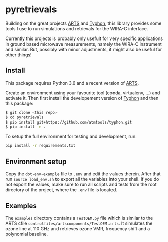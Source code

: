 # pyretrievals

Building on the great projects [ARTS](http://radiativetransfer.org) and 
[Typhon](http://www.radiativetransfer.org/misc/typhon/doc/index.html), this library
provides some tools I use to run simulations and retrievals for the WIRA-C interface.

Currently this projects is probably only usefult for very specific applications in ground based microwave measurements, namely the WIRA-C
instrument and similar.
But, possibly with minor adjustments, it might also be useful for other things!

## Install

This package requires Python 3.6 and a recent version of [ARTS](http://radiativetransfer.org).

Create an environment using your favourite tool (conda, virtualenv, ...) and activate it. Then first install the
developement version of [Typhon](http://www.radiativetransfer.org/misc/typhon/doc/index.html) 
and then this package:

```bash
$ git clone <this repo>
$ cd pyretrievals
$ pip install git+https://github.com/atmtools/typhon.git
$ pip install -e .
```

To setup the full environment for testing and development, run:

```bash
pip install -r requirements.txt
```

## Environment setup

Copy the ``dot-env-example`` file to ``.env`` and edit the values therein.
After that run ``source load_env.sh`` to export all the variables into your shell.
If you do not export the values, make sure to run all scripts and tests from the root directory
of the project, where the ``.env`` file is located.

## Examples

The ``examples`` directory contains a ``TestOEM.py`` file which is similar to the ARTS cfile
``controlfiles/artscomponents/TestOEM.arts``. 
It simulates the ozone line at 110 GHz and retrieves ozone VMR, frequency shift and a polynomial baseline.


